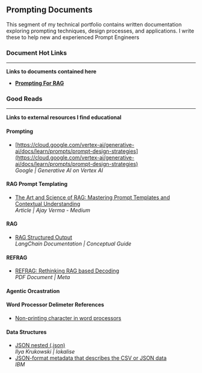 ## Prompting Documents
This segment of my technical portfolio contains written documentation exploring prompting techniques, design processes, and applications. I write these to help new and experienced Prompt Engineers 

### Document Hot Links
---
**Links to documents contained here**<br>
- **[Prompting For RAG](https://github.com/Jdesiree112/Technical_Portfolio/blob/main/Prompting/Documents/Prompting_For_RAG.md)**<br>

### Good Reads
---
**Links to external resources I find educational**

#### Prompting
- [https://cloud.google.com/vertex-ai/generative-ai/docs/learn/prompts/prompt-design-strategies](https://cloud.google.com/vertex-ai/generative-ai/docs/learn/prompts/prompt-design-strategies)<br>*Google | Generative AI on Vertex AI*

#### RAG Prompt Templating
 - [The Art and Science of RAG: Mastering Prompt Templates and Contextual Understanding](https://medium.com/@ajayverma23/the-art-and-science-of-rag-mastering-prompt-templates-and-contextual-understanding-a47961a57e27) <br>*Article | Ajay Verma - Medium*

#### RAG
 - [RAG Structured Output](https://python.langchain.com/docs/concepts/structured_outputs/)<br>*LangChain Documentation | Conceptual Guide*

#### REFRAG
- [REFRAG: Rethinking RAG based Decoding](https://arxiv.org/pdf/2509.01092) <br>*PDF Document | Meta*

#### Agentic Orcastration

#### Word Processor Delimeter References
- [Non-printing character in word processors](https://en.wikipedia.org/wiki/Non-printing_character_in_word_processors)

#### Data Structures
- [JSON nested (.json)](https://docs.lokalise.com/en/articles/1400773-json-nested-json)<br> *Ilya Krukowski | lokalise*<br>
- [JSON-format metadata that describes the CSV or JSON data](https://www.ibm.com/docs/en/taw/1.3.0?topic=json-metadata)<br>*IBM*

